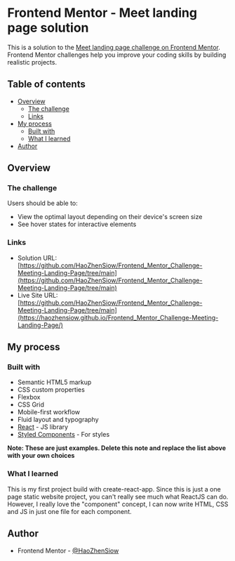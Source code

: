 # Frontend Mentor - Meet landing page solution

This is a solution to the [Meet landing page challenge on Frontend Mentor](https://www.frontendmentor.io/challenges/meet-landing-page-rbTDS6OUR). Frontend Mentor challenges help you improve your coding skills by building realistic projects. 

## Table of contents

- [Overview](#overview)
  - [The challenge](#the-challenge)
  - [Links](#links)
- [My process](#my-process)
  - [Built with](#built-with)
  - [What I learned](#what-i-learned)
- [Author](#author)


## Overview

### The challenge

Users should be able to:

- View the optimal layout depending on their device's screen size
- See hover states for interactive elements

### Links

- Solution URL: [https://github.com/HaoZhenSiow/Frontend_Mentor_Challenge-Meeting-Landing-Page/tree/main](https://github.com/HaoZhenSiow/Frontend_Mentor_Challenge-Meeting-Landing-Page/tree/main)
- Live Site URL: [https://github.com/HaoZhenSiow/Frontend_Mentor_Challenge-Meeting-Landing-Page/tree/main](https://haozhensiow.github.io/Frontend_Mentor_Challenge-Meeting-Landing-Page/)

## My process

### Built with

- Semantic HTML5 markup
- CSS custom properties
- Flexbox
- CSS Grid
- Mobile-first workflow
- Fluid layout and typography
- [React](https://reactjs.org/) - JS library
- [Styled Components](https://styled-components.com/) - For styles

**Note: These are just examples. Delete this note and replace the list above with your own choices**

### What I learned

This is my first project build with create-react-app. Since this is just a one page static website project, you can't really see much what ReactJS can do. However, I really love the "component" concept, I can now write HTML, CSS and JS in just one file for each component.

## Author

- Frontend Mentor - [@HaoZhenSiow](https://www.frontendmentor.io/profile/HaoZhenSiow)
